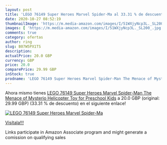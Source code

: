 ```yaml
---
layout: post
title: 'LEGO 76149 Super Heroes Marvel Spider-Ma al 33.31 % de descuento'
date: 2020-10-27 08:52:19
thumbnailImage: 'https://m.media-amazon.com/images/I/51WXjyNcp3L._SL200_.jpg'
images: [ 'https://m.media-amazon.com/images/I/51WXjyNcp3L._SL200_.jpg' ]
comments: true
category: ofertas
author: ring
slug: B07W5PX1TS
description:
actualPrice: 20.0 GBP
currency: GBP
price: 20.0
comparePrice: 29.99 GBP
inStock: true
prodname: 'LEGO 76149 Super Heroes Marvel Spider-Man The Menace of Mysterio Helicopter Toy for Preschool Kids'
---
```


Ahora mismo tienes [LEGO 76149 Super Heroes Marvel Spider-Man The Menace of Mysterio Helicopter Toy for Preschool Kids](https://www.amazon.co.uk/dp/B07W5PX1TS/?tag=tolees0a-21) a 20.0 GBP (original: 29.99 GBP) (33.31 %  de descuento) en el siguiente enlace!

[![LEGO 76149 Super Heroes Marvel Spider-Ma](https://m.media-amazon.com/images/I/51WXjyNcp3L._SL200_.jpg)](https://www.amazon.co.uk/dp/B07W5PX1TS/?tag=tolees0a-21)

[Visítala!!!](https://www.amazon.co.uk/dp/B07W5PX1TS/?tag=tolees0a-21)

Links participate in Amazon Associate program and might generate a comission on qualifying sales
